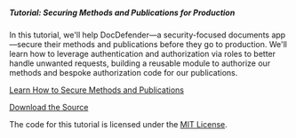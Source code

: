 ##### Tutorial: Securing Methods and Publications for Production

In this tutorial, we'll help DocDefender—a security-focused documents app—secure their methods and publications before they go to production. We'll learn how to leverage authentication and authorization via roles to better handle unwanted requests, building a reusable module to authorize our methods and bespoke authorization code for our publications.

[Learn How to Secure Methods and Publications](https://themeteorchef.com/tutorials/securing-methods-and-publications-for-production)  

[Download the Source](https://github.com/themeteorchef/secure-methods-publications/archive/master.zip)

The code for this tutorial is licensed under the [MIT License](http://opensource.org/licenses/MIT).
